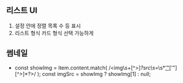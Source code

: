 ## 리스트 UI
1. 설정 안에 정렬 목록 수 등 표시
2. 리스트 형식 카드 형식 선택 가능하게

## 썸네일
- const showImg = item.content.match(
          /<img\s+[^>]*?src\s*=\s*['"]([^'"]*?)['"][^>]*?>/
        );
        const imgSrc = showImg ? showImg[1] : null;
